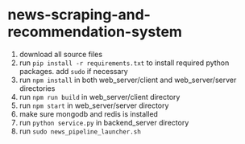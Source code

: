 # news-scraping-and-recommendation-system
1. download all source files
2. run `pip install -r requirements.txt` to install required python packages. add `sudo` if necessary
3. run `npm install` in both web_server/client and web_server/server directories
4. run `npm run build` in web_server/client directory
5. run `npm start` in web_server/server directory
6. make sure mongodb and redis is installed
7. run `python service.py` in backend_server directory
8. run `sudo news_pipeline_launcher.sh`
